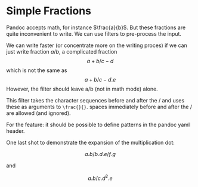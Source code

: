 Simple Fractions
================

Pandoc accepts math, for instance $\frac{a}{b}$. But these fractions are
quite inconvenient to write. We can use filters to pre-process the
input.

We can write faster (or concentrate more on the writing proces) if we
can just write fraction $a/b$, a complicated fraction $$a+b / c-d$$
which is not the same as $$a + b/c - d.e$$ However, the filter should
leave a/b (not in math mode) alone.

This filter takes the character sequences before and after the / and
uses these as arguments to `\frac{}{}`. spaces immediately before and
after the / are allowed (and ignored).

For the feature: it should be possible to define patterns in the pandoc
yaml header.

One last shot to demonstrate the expansion of the multiplication dot:

$$a.b/b.d . e/f . g$$

and

$$a . b/c.d^2 . e$$
